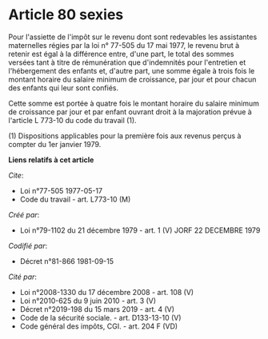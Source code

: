 # Article 80 sexies

Pour l'assiette de l'impôt sur le revenu dont sont redevables les assistantes maternelles régies par la loi n° 77-505 du 17
mai 1977, le revenu brut à retenir est égal à la différence entre, d'une part, le total des sommes versées tant à titre de
rémunération que d'indemnités pour l'entretien et l'hébergement des enfants et, d'autre part, une somme égale à trois fois le
montant horaire du salaire minimum de croissance, par jour et pour chacun des enfants qui leur sont confiés.

Cette somme est portée à quatre fois le montant horaire du salaire minimum de croissance par jour et par enfant ouvrant droit
à la majoration prévue à l'article L 773-10 du code du travail (1).

(1) Dispositions applicables pour la première fois aux revenus perçus à compter du 1er janvier 1979.

**Liens relatifs à cet article**

_Cite_:

  - Loi n°77-505 1977-05-17
  - Code du travail - art. L773-10 (M)

_Créé par_:

  - Loi n°79-1102 du 21 décembre 1979 - art. 1 (V) JORF 22 DECEMBRE 1979

_Codifié par_:

  - Décret n°81-866 1981-09-15

_Cité par_:

  - Loi n°2008-1330 du 17 décembre 2008 - art. 108 (V)
  - Loi n°2010-625 du 9 juin 2010 - art. 3 (V)
  - Décret n°2019-198 du 15 mars 2019 - art. 4 (V)
  - Code de la sécurité sociale. - art. D133-13-10 (V)
  - Code général des impôts, CGI. - art. 204 F (VD)

